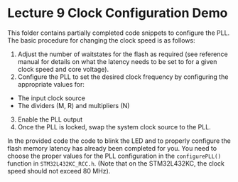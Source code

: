 # Lecture 9 Clock Configuration Demo

This folder contains partially completed code snippets to configure the PLL.
The basic procedure for changing the clock speed is as follows:
1. Adjust the number of waitstates for the flash as required (see reference manual for details on what the latency needs to be set to for a given clock speed and core voltage).
2. Configure the PLL to set the desired clock frequency by configuring the appropriate values for:
  * The input clock source
  * The dividers (M, R) and multipliers (N)
3. Enable the PLL output
4. Once the PLL is locked, swap the system clock source to the PLL.

In the provided code the code to blink the LED and to properly configure the flash memory latency has already been completed for you.
You need to choose the proper values for the PLL configuration in the `configurePLL()` function in `STM32L432KC_RCC.h`.
(Note that on the STM32L432KC, the clock speed should not exceed 80 MHz).
